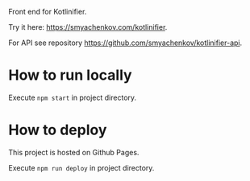 Front end for Kotlinifier.

Try it here: https://smyachenkov.com/kotlinifier.

For API see repository https://github.com/smyachenkov/kotlinifier-api.

# How to run locally

Execute ```npm start``` in project directory.

# How to deploy

This project is hosted on Github Pages.

Execute ```npm run deploy``` in project directory.
